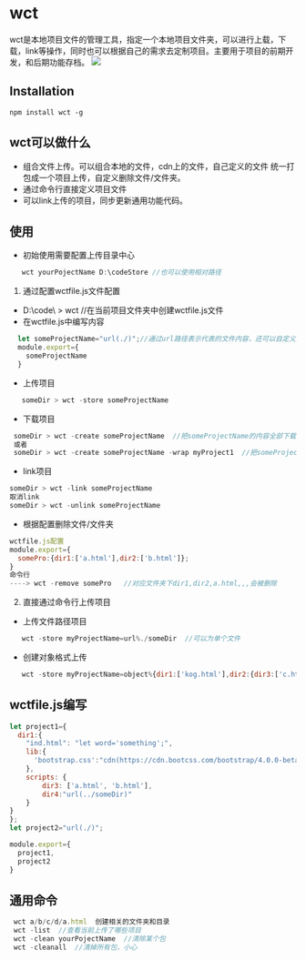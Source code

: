#   wct   #

wct是本地项目文件的管理工具，指定一个本地项目文件夹，可以进行上载，下载，link等操作，同时也可以根据自己的需求去定制项目。主要用于项目的前期开发，和后期功能存档。
![](https://img.shields.io/npm/v/gulp-jspool.svg?style=flat)

## Installation
```base
npm install wct -g
```

## wct可以做什么
* 组合文件上传。可以组合本地的文件，cdn上的文件，自己定义的文件 统一打包成一个项目上传，自定义删除文件/文件夹。
* 通过命令行直接定义项目文件
* 可以link上传的项目，同步更新通用功能代码。

## 使用
* 初始使用需要配置上传目录中心
```js
   wct yourPojectName D:\codeStore //也可以使用相对路径
```

1. 通过配置wctfile.js文件配置
* D:\code\ > wct  //在当前项目文件夹中创建wctfile.js文件
* 在wctfile.js中编写内容
```js
  let someProjectName="url(./)";//通过url路径表示代表的文件内容，还可以自定义文件与文件内容等等，后面有wctfile.js配置说明
  module.export={
    someProjectName
  }
```

* 上传项目
```js
   someDir > wct -store someProjectName
```

* 下载项目
 ```js
  someDir > wct -create someProjectName  //把someProjectName的内容全部下载到当前文件夹
  或者
  someDir > wct -create someProjectName -wrap myProject1  //把someProjectName打包成myProject文件夹下并下载
 ```

 * link项目
 ```js
 someDir > wct -link someProjectName
 取消link
 someDir > wct -unlink someProjectName
```

* 根据配置删除文件/文件夹
```js
wctfile.js配置  
module.export={
  somePro:{dir1:['a.html'],dir2:['b.html']};
}
命令行
----> wct -remove somePro   //对应文件夹下dir1,dir2,a.html,,,会被删除
```



2. 直接通过命令行上传项目

* 上传文件路径项目
```js
   wct -store myProjectName=url%./someDir  //可以为单个文件
```
* 创建对象格式上传
```js
   wct -store myProjectName=object%{dir1:['kog.html'],dir2:{dir3:['c.html']}}//不能用",只能用单引号'

```

## wctfile.js编写
```js
let project1={
  dir1:{
    "ind.html": "let word='something';",
    lib:{
      'bootstrap.css':"cdn(https://cdn.bootcss.com/bootstrap/4.0.0-beta.2/css/bootstrap.min.css)"//加载cdn上的文件
    },
    scripts: {
        dir3: ['a.html', 'b.html'],
        dir4:"url(../someDir)"
    }
}
};
let project2="url(./)";

module.export={
  project1,
  project2
}
```

## 通用命令
```js
 wct a/b/c/d/a.html  创建相关的文件夹和目录
 wct -list  //查看当前上传了哪些项目
 wct -clean yourPojectName  //清除某个包
 wct -cleanall  //清掉所有包，小心
```
